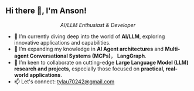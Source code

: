 ## Hi there 👋, I'm Anson!

<p align="center">
  <em>AI/LLM Enthusiast & Developer</em>
</p>

- 🔭 I’m currently diving deep into the world of **AI/LLM**, exploring innovative applications and capabilities.
- 🌱 I’m expanding my knowledge in **AI Agent architectures** and **Multi-agent Conversational Systems (MCPs)**， **LangGraph**.
- 👯 I’m keen to collaborate on cutting-edge **Large Language Model (LLM) research and projects**, especially those focused on **practical, real-world applications**.
- 📫 Let's connect: [tylau70242@gmail.com](mailto:tylau70242@gmail.com)
